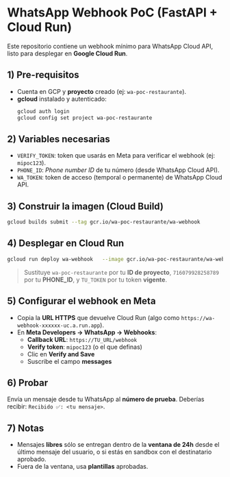 # WhatsApp Webhook PoC (FastAPI + Cloud Run)

Este repositorio contiene un webhook mínimo para WhatsApp Cloud API, listo para desplegar en **Google Cloud Run**.

## 1) Pre-requisitos
- Cuenta en GCP y **proyecto** creado (ej: `wa-poc-restaurante`).
- **gcloud** instalado y autenticado:
  ```bash
  gcloud auth login
  gcloud config set project wa-poc-restaurante
  ```

## 2) Variables necesarias
- `VERIFY_TOKEN`: token que usarás en Meta para verificar el webhook (ej: `mipoc123`).
- `PHONE_ID`: *Phone number ID* de tu número (desde WhatsApp Cloud API).
- `WA_TOKEN`: token de acceso (temporal o permanente) de WhatsApp Cloud API.

## 3) Construir la imagen (Cloud Build)
```bash
gcloud builds submit --tag gcr.io/wa-poc-restaurante/wa-webhook
```

## 4) Desplegar en Cloud Run
```bash
gcloud run deploy wa-webhook   --image gcr.io/wa-poc-restaurante/wa-webhook   --platform managed   --region southamerica-east1   --allow-unauthenticated   --set-env-vars VERIFY_TOKEN=mipoc123,PHONE_ID=716079928258789,WA_TOKEN=TU_TOKEN
```
> Sustituye `wa-poc-restaurante` por tu **ID de proyecto**, `716079928258789` por tu **PHONE_ID**, y `TU_TOKEN` por tu token **vigente**.

## 5) Configurar el webhook en Meta
- Copia la **URL HTTPS** que devuelve Cloud Run (algo como `https://wa-webhook-xxxxxx-uc.a.run.app`).
- En **Meta Developers → WhatsApp → Webhooks**:
  - **Callback URL**: `https://TU_URL/webhook`
  - **Verify token**: `mipoc123` (o el que definas)
  - Clic en **Verify and Save**
  - Suscribe el campo **messages**

## 6) Probar
Envía un mensaje desde tu WhatsApp al **número de prueba**. Deberías recibir: `Recibido ✅: <tu mensaje>`.

## 7) Notas
- Mensajes **libres** sólo se entregan dentro de la **ventana de 24h** desde el último mensaje del usuario, o si estás en sandbox con el destinatario aprobado.
- Fuera de la ventana, usa **plantillas** aprobadas.
